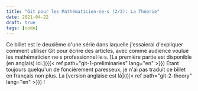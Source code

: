 ```yaml
---
title: "Git pour les Mathématicien·ne·s (2/3): La Théorie"
date: 2021-04-22
draft: true
tags: [code]
---
```


Ce billet est le deuxième d'une série dans laquelle j'essaierai d'expliquer comment utiliser Git pour écrire des articles, avec comme audience voulue les mathématicien·ne·s professionnel·le·s.
[La première partie est disponible (en anglais) ici.]({{< ref path="git-1-preliminaries" lang="en" >}})
Étant toujours quelqu'un de foncièrement paresseux, je n'ai pas traduit ce billet en français non plus.
La [version anglaise est là]({{< ref path="git-2-theory" lang="en" >}}) !

<!--more-->
